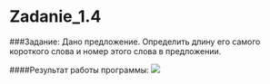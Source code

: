 Zadanie_1.4
===========
###Задание:
Дано предложение. Определить длину его самого короткого слова и номер этого слова в предложении.



####Результат работы программы:
<a target="_blank" href="http://fastpic.ru"><img src="http://i61.fastpic.ru/big/2014/0704/3a/519f17c4fede20e33c49b6dc6601fa3a.jpg" border="0"></a>
